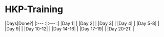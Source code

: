 # HKP-Training
|Days|Done?|
|:---	:|:---	:|
|Day 1|   	|
|Day 2|   	|
|Day 3|   	|
|Day 4|   	|
|Day 5-8|   	|
|Day 9|   	|
|Day 10-12|   	|
|Day 14-16|   	|
|Day 17-19|   	|
|Day 20-21|   	|

